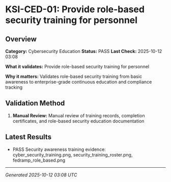 # KSI-CED-01: Provide role-based security training for personnel

## Overview

**Category:** Cybersecurity Education
**Status:** PASS
**Last Check:** 2025-10-12 03:08

**What it validates:** Provide role-based security training for personnel

**Why it matters:** Validates role-based security training from basic awareness to enterprise-grade continuous education and compliance tracking

## Validation Method

1. **Manual Review:** Manual review of training records, completion certificates, and role-based security education documentation

## Latest Results

- PASS Security awareness training evidence: cyber_security_training.png, security_training_roster.png, fedramp_role_based.png

---
*Generated 2025-10-12 03:08 UTC*